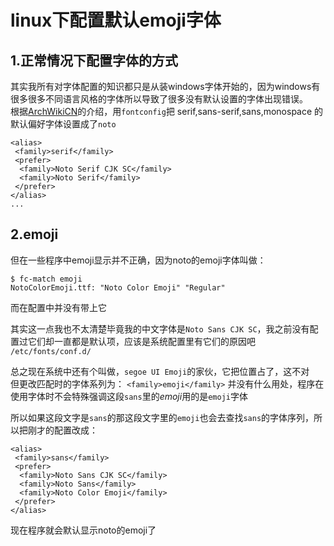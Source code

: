 # linux下配置默认emoji字体

## 1.正常情况下配置字体的方式

其实我所有对字体配置的知识都只是从装windows字体开始的，因为windows有很多很多不同语言风格的字体所以导致了很多没有默认设置的字体出现错误。\
根据[ArchWikiCN](https://wiki.archlinuxcn.org/wiki/%E5%AD%97%E4%BD%93%E9%85%8D%E7%BD%AE)的介绍，用`fontconfig`把 serif,sans-serif,sans,monospace 的默认偏好字体设置成了`noto`

```text
<alias>
 <family>serif</family>
 <prefer>
  <family>Noto Serif CJK SC</family>
  <family>Noto Serif</family>
 </prefer>
</alias>
...
```

## 2.emoji

但在一些程序中emoji显示并不正确，因为noto的emoji字体叫做：

```text
$ fc-match emoji
NotoColorEmoji.ttf: "Noto Color Emoji" "Regular"
```

而在配置中并没有带上它

其实这一点我也不太清楚毕竟我的中文字体是`Noto Sans CJK SC`，我之前没有配置过它们却一直都是默认项，应该是系统配置里有它们的原因吧 `/etc/fonts/conf.d/`

总之现在系统中还有个叫做，`segoe UI Emoji`的家伙，它把位置占了，这不对\
但更改匹配时的字体系列为： `<family>emoji</family>` 并没有什么用处，程序在使用字体时不会特殊强调这段`sans`里的*emoji*用的是`emoji`字体

所以如果这段文字是`sans`的那这段文字里的`emoji`也会去查找`sans`的字体序列，所以把刚才的配置改成：

```text
<alias>
 <family>sans</family>
 <prefer>
  <family>Noto Sans CJK SC</family>
  <family>Noto Sans</family>
  <family>Noto Color Emoji</family>
 </prefer>
</alias>
```

现在程序就会默认显示noto的emoji了
